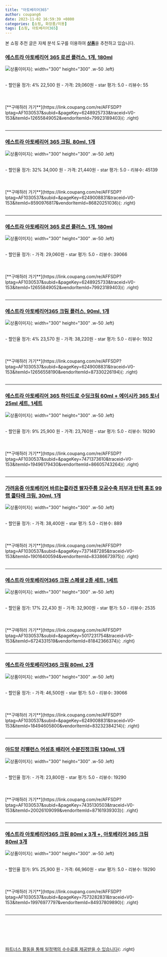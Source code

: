 ```yaml
---
title: "아토베리어365"
author: coupang6
date: 2023-11-02 16:59:39 +0800
categories: [쇼핑, 화장품/미용]
tags: [쇼핑, 아토베리어365]
---
```


본 쇼핑 추천 글은 자체 분석 도구를 이용하여 [**상품**](https://link.coupang.com/a/bao1ui)을 추천하고 있습니다.

### [에스트라 아토베리어 365 로션 플러스, 1개, 180ml](https://link.coupang.com/re/AFFSDP?lptag=AF1030537&subid=&pageKey=6248925733&traceid=V0-153&itemId=12655849052&vendorItemId=79923189403)

![상품이미지](https://thumbnail10.coupangcdn.com/thumbnails/remote/230x230ex/image/retail/images/4690401835144025-94ad53c9-f9ab-4a5b-ae5e-8985bf1e627b.jpg){: width="300" height="300" .w-50 .left}


<br>
- 할인율 정가: 4%  22,500   원
- 가격: 29,060원
- star 평가: 5.0
- 리뷰수: 55
<br>
<br>
<br>
<br>
[**구매하러 가기**](https://link.coupang.com/re/AFFSDP?lptag=AF1030537&subid=&pageKey=6248925733&traceid=V0-153&itemId=12655849052&vendorItemId=79923189403){: .right}
<br>
<br>

---

### [에스트라 아토베리어 365 크림, 80ml, 1개](https://link.coupang.com/re/AFFSDP?lptag=AF1030537&subid=&pageKey=6249008831&traceid=V0-153&itemId=8590976817&vendorItemId=86820251036)

![상품이미지](https://thumbnail7.coupangcdn.com/thumbnails/remote/230x230ex/image/vendor_inventory/16d4/41caca7b5a1328371190e17c47108ca3b1dba423eaf7ea4ce0cfd4b3a139.jpg){: width="300" height="300" .w-50 .left}


<br>
- 할인율 정가: 32%  34,000   원
- 가격: 21,440원
- star 평가: 5.0
- 리뷰수: 45139
<br>
<br>
<br>
<br>
[**구매하러 가기**](https://link.coupang.com/re/AFFSDP?lptag=AF1030537&subid=&pageKey=6249008831&traceid=V0-153&itemId=8590976817&vendorItemId=86820251036){: .right}
<br>
<br>

---

### [에스트라 아토베리어 365 로션 플러스, 1개, 180ml](https://link.coupang.com/re/AFFSDP?lptag=AF1030537&subid=&pageKey=6248925733&traceid=V0-153&itemId=12655849052&vendorItemId=79923189403)

![상품이미지](https://thumbnail10.coupangcdn.com/thumbnails/remote/230x230ex/image/retail/images/4690401835144025-94ad53c9-f9ab-4a5b-ae5e-8985bf1e627b.jpg){: width="300" height="300" .w-50 .left}


<br>
- 할인율 정가: 
- 가격: 29,060원
- star 평가: 5.0
- 리뷰수: 39066
<br>
<br>
<br>
<br>
[**구매하러 가기**](https://link.coupang.com/re/AFFSDP?lptag=AF1030537&subid=&pageKey=6248925733&traceid=V0-153&itemId=12655849052&vendorItemId=79923189403){: .right}
<br>
<br>

---

### [에스트라 아토베리어365 크림 플러스, 90ml, 1개](https://link.coupang.com/re/AFFSDP?lptag=AF1030537&subid=&pageKey=6249008831&traceid=V0-153&itemId=12656558190&vendorItemId=87330226194)

![상품이미지](https://thumbnail8.coupangcdn.com/thumbnails/remote/230x230ex/image/vendor_inventory/db0a/093130ea810f6361b4829bae085a07dc5f96801538e294e1d93c51f578c3.jpg){: width="300" height="300" .w-50 .left}


<br>
- 할인율 정가: 4%  23,570   원
- 가격: 38,220원
- star 평가: 5.0
- 리뷰수: 1932
<br>
<br>
<br>
<br>
[**구매하러 가기**](https://link.coupang.com/re/AFFSDP?lptag=AF1030537&subid=&pageKey=6249008831&traceid=V0-153&itemId=12656558190&vendorItemId=87330226194){: .right}
<br>
<br>

---

### [에스트라 아토베리어 365 하이드로 수딩크림 60ml + 에이시카 365 토너 25ml 세트, 1세트](https://link.coupang.com/re/AFFSDP?lptag=AF1030537&subid=&pageKey=7471373610&traceid=V0-153&itemId=19496179430&vendorItemId=86605743264)

![상품이미지](https://thumbnail8.coupangcdn.com/thumbnails/remote/230x230ex/image/retail/images/2023/07/17/18/8/b71ddf64-1eaa-4bc4-840c-5fe2e4a3cd58.jpg){: width="300" height="300" .w-50 .left}


<br>
- 할인율 정가: 9%  25,900   원
- 가격: 23,760원
- star 평가: 5.0
- 리뷰수: 19290
<br>
<br>
<br>
<br>
[**구매하러 가기**](https://link.coupang.com/re/AFFSDP?lptag=AF1030537&subid=&pageKey=7471373610&traceid=V0-153&itemId=19496179430&vendorItemId=86605743264){: .right}
<br>
<br>

---

### [가려움증 아토베리어 바르는콜라겐 팔자주름 모공수축 피부과 탄력 홍조 99랩 콜타래 크림, 30ml, 1개](https://link.coupang.com/re/AFFSDP?lptag=AF1030537&subid=&pageKey=7371487285&traceid=V0-153&itemId=19016400594&vendorItemId=83386673975)

![상품이미지](https://thumbnail10.coupangcdn.com/thumbnails/remote/230x230ex/image/vendor_inventory/34bc/759963666850bdb52f87fbddfd1b71fbcf5412a67ff7e27b332460ff453d.png){: width="300" height="300" .w-50 .left}


<br>
- 할인율 정가: 
- 가격: 38,400원
- star 평가: 5.0
- 리뷰수: 889
<br>
<br>
<br>
<br>
[**구매하러 가기**](https://link.coupang.com/re/AFFSDP?lptag=AF1030537&subid=&pageKey=7371487285&traceid=V0-153&itemId=19016400594&vendorItemId=83386673975){: .right}
<br>
<br>

---

### [에스트라 아토베리어365 크림 스페셜 2종 세트, 1세트](https://link.coupang.com/re/AFFSDP?lptag=AF1030537&subid=&pageKey=5017231754&traceid=V0-153&itemId=6724331519&vendorItemId=81842366374)

![상품이미지](https://thumbnail7.coupangcdn.com/thumbnails/remote/230x230ex/image/vendor_inventory/cc57/32d15705db815882db188551bcc83bd3d39c6d11436a6a8549bb42d581ee.png){: width="300" height="300" .w-50 .left}


<br>
- 할인율 정가: 17%  22,430   원
- 가격: 32,900원
- star 평가: 5.0
- 리뷰수: 2535
<br>
<br>
<br>
<br>
[**구매하러 가기**](https://link.coupang.com/re/AFFSDP?lptag=AF1030537&subid=&pageKey=5017231754&traceid=V0-153&itemId=6724331519&vendorItemId=81842366374){: .right}
<br>
<br>

---

### [에스트라 아토베리어365 크림 80ml, 2개](https://link.coupang.com/re/AFFSDP?lptag=AF1030537&subid=&pageKey=6249008831&traceid=V0-153&itemId=18494605800&vendorItemId=83232384214)

![상품이미지](https://thumbnail10.coupangcdn.com/thumbnails/remote/230x230ex/image/vendor_inventory/d37c/6d916cfb79b0748261a2c609714dcf78901808ae5c9626b0ba70bbf9bd55.jpg){: width="300" height="300" .w-50 .left}


<br>
- 할인율 정가: 
- 가격: 46,500원
- star 평가: 5.0
- 리뷰수: 39066
<br>
<br>
<br>
<br>
[**구매하러 가기**](https://link.coupang.com/re/AFFSDP?lptag=AF1030537&subid=&pageKey=6249008831&traceid=V0-153&itemId=18494605800&vendorItemId=83232384214){: .right}
<br>
<br>

---

### [아드망 리밸런스 어성초 배리어 수분진정크림 130ml, 1개](https://link.coupang.com/re/AFFSDP?lptag=AF1030537&subid=&pageKey=7435130503&traceid=V0-153&itemId=20026109099&vendorItemId=87161939303)

![상품이미지](https://thumbnail9.coupangcdn.com/thumbnails/remote/230x230ex/image/vendor_inventory/b884/19be0f4e42feaf9782c9e827c15446d8ce562445e9cbc5d752caa7889e30.jpg){: width="300" height="300" .w-50 .left}


<br>
- 할인율 정가: 
- 가격: 23,800원
- star 평가: 5.0
- 리뷰수: 19290
<br>
<br>
<br>
<br>
[**구매하러 가기**](https://link.coupang.com/re/AFFSDP?lptag=AF1030537&subid=&pageKey=7435130503&traceid=V0-153&itemId=20026109099&vendorItemId=87161939303){: .right}
<br>
<br>

---

### [에스트라 아토베리어365 크림 80ml x 3개 +, 아토베리어 365 크림 80ml 3개](https://link.coupang.com/re/AFFSDP?lptag=AF1030537&subid=&pageKey=7573282831&traceid=V0-153&itemId=19976977797&vendorItemId=84937809890)

![상품이미지](https://thumbnail10.coupangcdn.com/thumbnails/remote/230x230ex/image/vendor_inventory/f43e/158d80196f72ef5581eb3f221cbf6cabf46393760d099fd7e72364b102ca.jpg){: width="300" height="300" .w-50 .left}


<br>
- 할인율 정가: 9%  25,900   원
- 가격: 66,960원
- star 평가: 5.0
- 리뷰수: 19290
<br>
<br>
<br>
<br>
[**구매하러 가기**](https://link.coupang.com/re/AFFSDP?lptag=AF1030537&subid=&pageKey=7573282831&traceid=V0-153&itemId=19976977797&vendorItemId=84937809890){: .right}
<br>
<br>

---
<br><br><br><br><br> [파트너스 활동을 통해 일정액의 수수료를 제공받을 수 있습니다](https://link.coupang.com/a/bao1ui){: .right}